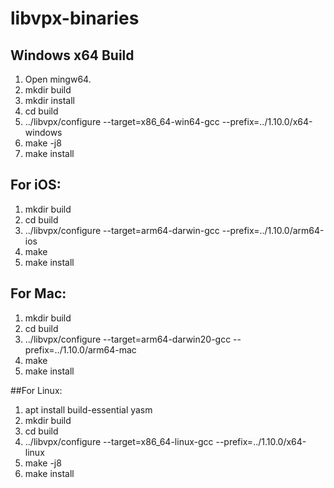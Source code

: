 # libvpx-binaries

## Windows x64 Build

1. Open mingw64.
2. mkdir build
3. mkdir install
4. cd build
5. ../libvpx/configure --target=x86_64-win64-gcc --prefix=../1.10.0/x64-windows
6. make -j8
7. make install

## For iOS:

1. mkdir build
2. cd build
3. ../libvpx/configure --target=arm64-darwin-gcc --prefix=../1.10.0/arm64-ios
4. make
5. make install

## For Mac:

1. mkdir build
2. cd build
3. ../libvpx/configure --target=arm64-darwin20-gcc --prefix=../1.10.0/arm64-mac
4. make
5. make install

##For Linux:

1. apt install build-essential yasm
2. mkdir build
3. cd build
4. ../libvpx/configure --target=x86_64-linux-gcc --prefix=../1.10.0/x64-linux
5. make -j8
6. make install

